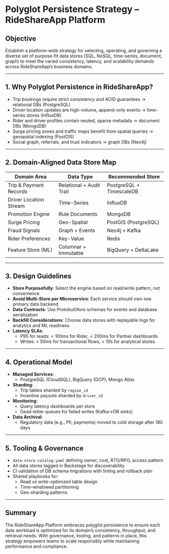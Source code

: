 # Polyglot Persistence Strategy – RideShareApp Platform

## Objective
Establish a platform-wide strategy for selecting, operating, and governing a diverse set of purpose-fit data stores (SQL, NoSQL, time-series, document, graph) to meet the varied consistency, latency, and scalability demands across RideShareApp’s business domains.

---

## 1. Why Polyglot Persistence in RideShareApp?
- Trip bookings require strict consistency and ACID guarantees → relational DBs (PostgreSQL)
- Driver location updates are high-volume, append-only events → time-series stores (InfluxDB)
- Rider and driver profiles contain nested, sparse metadata → document DBs (MongoDB)
- Surge pricing zones and traffic maps benefit from spatial queries → geospatial indexing (PostGIS)
- Social graph, referrals, and trust indicators → graph DBs (Neo4j)

---

## 2. Domain-Aligned Data Store Map
| Domain Area            | Data Type               | Recommended Store       |
|------------------------|-------------------------|--------------------------|
| Trip & Payment Records | Relational + Audit Trail| PostgreSQL + TimescaleDB |
| Driver Location Stream | Time-Series             | InfluxDB                 |
| Promotion Engine       | Rule Documents          | MongoDB                  |
| Surge Pricing          | Geo-Spatial             | PostGIS (PostgreSQL)     |
| Fraud Signals          | Graph + Events          | Neo4j + Kafka            |
| Rider Preferences      | Key-Value               | Redis                    |
| Feature Store (ML)     | Columnar + Immutable    | BigQuery + DeltaLake     |

---

## 3. Design Guidelines
- **Store Purposefully**: Select the engine based on read/write pattern, not convenience
- **Avoid Multi-Store per Microservice**: Each service should own one primary data backend
- **Data Contracts**: Use Protobuf/Avro schemas for events and database serialization
- **Backfill Considerations**: Choose data stores with replayable logs for analytics and ML readiness
- **Latency SLAs**:
  - P95 for reads: < 100ms for Rider, < 200ms for Partner dashboards
  - Writes: < 50ms for transactional flows, < 10s for analytical stores

---

## 4. Operational Model
- **Managed Services**:
  - PostgreSQL (CloudSQL), BigQuery (GCP), Mongo Atlas
- **Sharding**:
  - Trip tables sharded by `region_id`
  - Incentive payouts sharded by `driver_id`
- **Monitoring**:
  - Query latency dashboards per store
  - Dead-letter queues for failed writes (Kafka→DB sinks)
- **Data Archival**:
  - Regulatory data (e.g., PII, payments) moved to cold storage after 180 days

---

## 5. Tooling & Governance
- `data-store-catalog.yaml` defining owner, cost, RTO/RPO, access pattern
- All data stores tagged in Backstage for discoverability
- CI validation of DB schema migrations with linting and rollback plan
- Shared playbooks for:
  - Read vs write-optimized table design
  - Time-windowed partitioning
  - Geo-sharding patterns

---

## Summary
The RideShareApp Platform embraces polyglot persistence to ensure each data workload is optimized for its domain’s consistency, throughput, and retrieval needs. With governance, tooling, and patterns in place, this strategy empowers teams to scale responsibly while maintaining performance and compliance.